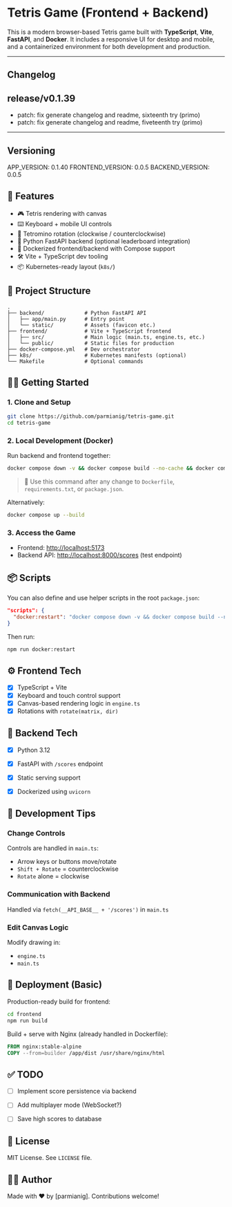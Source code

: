 # Tetris Game (Frontend + Backend)

This is a modern browser-based Tetris game built with **TypeScript**, **Vite**, **FastAPI**, and **Docker**. It includes a responsive UI for desktop and mobile, and a containerized environment for both development and production.

---
## Changelog
<!-- changelog -->
## release/v0.1.39
* patch: fix generate changelog and readme, sixteenth try (primo)
* patch: fix generate changelog and readme, fiveteenth try (primo)

---

## Versioning
APP_VERSION: 0.1.40
FRONTEND_VERSION: 0.0.5
BACKEND_VERSION: 0.0.5

## 🚀 Features

* 🎮 Tetris rendering with canvas
* ⌨️ Keyboard + mobile UI controls
* 🔁 Tetromino rotation (clockwise / counterclockwise)
* 🐍 Python FastAPI backend (optional leaderboard integration)
* 🐳 Dockerized frontend/backend with Compose support
* 🛠️ Vite + TypeScript dev tooling
* 📦 Kubernetes-ready layout (`k8s/`)


## 📁 Project Structure

```
.
├── backend/             # Python FastAPI API
│   ├── app/main.py      # Entry point
│   └── static/          # Assets (favicon etc.)
├── frontend/            # Vite + TypeScript frontend
│   ├── src/             # Main logic (main.ts, engine.ts, etc.)
│   └── public/          # Static files for production
├── docker-compose.yml   # Dev orchestrator
├── k8s/                 # Kubernetes manifests (optional)
└── Makefile             # Optional commands
```


## 🧑‍💻 Getting Started

### 1. Clone and Setup

```bash
git clone https://github.com/parmianig/tetris-game.git
cd tetris-game
```

### 2. Local Development (Docker)

Run backend and frontend together:

```bash
docker compose down -v && docker compose build --no-cache && docker compose up
```

> 🔁 Use this command after any change to `Dockerfile`, `requirements.txt`, or `package.json`.

Alternatively:

```bash
docker compose up --build
```

### 3. Access the Game

* Frontend: [http://localhost:5173](http://localhost:5173)
* Backend API: [http://localhost:8000/scores](http://localhost:8000/scores) (test endpoint)


## 📦 Scripts

You can also define and use helper scripts in the root `package.json`:

```json
"scripts": {
  "docker:restart": "docker compose down -v && docker compose build --no-cache && docker compose up"
}
```

Then run:

```bash
npm run docker:restart
```


## ⚙️ Frontend Tech

* [x] TypeScript + Vite
* [x] Keyboard and touch control support
* [x] Canvas-based rendering logic in `engine.ts`
* [x] Rotations with `rotate(matrix, dir)`

## 🐍 Backend Tech

* [x] Python 3.12
* [x] FastAPI with `/scores` endpoint
* [x] Static serving support
* [x] Dockerized using `uvicorn`


## 🧪 Development Tips

### Change Controls

Controls are handled in `main.ts`:

* Arrow keys or buttons move/rotate
* `Shift + Rotate` = counterclockwise
* `Rotate` alone = clockwise

### Communication with Backend

Handled via `fetch(__API_BASE__ + '/scores')` in `main.ts`

### Edit Canvas Logic

Modify drawing in:

* `engine.ts`
* `main.ts`


## 🐳 Deployment (Basic)

Production-ready build for frontend:

```bash
cd frontend
npm run build
```

Build + serve with Nginx (already handled in Dockerfile):

```Dockerfile
FROM nginx:stable-alpine
COPY --from=builder /app/dist /usr/share/nginx/html
```


## ✅ TODO

* [ ] Implement score persistence via backend
* [ ] Add multiplayer mode (WebSocket?)
* [ ] Save high scores to database


## 📄 License

MIT License. See `LICENSE` file.


## 👨‍💻 Author

Made with ❤️ by \[parmianig]. Contributions welcome!
